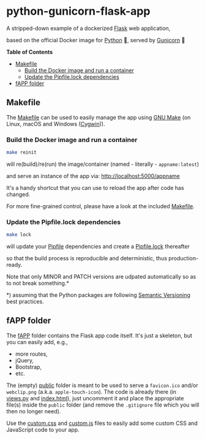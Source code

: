 # python-gunicorn-flask-app

A stripped-down example of a dockerized [Flask](https://flask.palletsprojects.com/en/2.2.x/) web application,

based on the official Docker image for [Python](https://hub.docker.com/_/python) :snake:, served by [Gunicorn](https://gunicorn.org/) :unicorn:

**Table of Contents**

- [Makefile](#makefile)
  - [Build the Docker image and run a container](#build-the-docker-image-and-run-a-container)
  - [Update the Pipfile.lock dependencies](#update-the-pipfilelock-dependencies)
- [fAPP folder](#fapp-folder)

## Makefile

The [Makefile](Makefile) can be used to easily manage the app using [GNU Make](https://www.gnu.org/software/make/) (on Linux, macOS and Windows ([Cygwin](https://www.cygwin.com/))).

### Build the Docker image and run a container

```sh
make reinit
```

will re(build)/re(run) the image/container (named - literally - `appname:latest`)

and serve an instance of the app via: [http://localhost:5000/appname](http://localhost:5000/appname)

It's a handy shortcut that you can use to reload the app after code has changed.

For more fine-grained control, please have a look at the included [Makefile](Makefile).

### Update the Pipfile.lock dependencies

```sh
make lock
```

will update your [Pipfile](Pipfile) dependencies and create a [Pipfile.lock](Pipfile.lock) thereafter

so that the build process is reproducible and deterministic, thus production-ready.

Note that only MINOR and PATCH versions are udpated automatically so as to not break something.\*

\*) assuming that the Python packages are following [Semantic Versioning](https://semver.org/) best practices.

## fAPP folder

The [fAPP](fAPP) folder contains the Flask app code itself. It's just a skeleton, but you can easily add, e.g.,
- more routes,
- jQuery,
- Bootstrap,
- etc.

The (empty) [public](fAPP/public) folder is meant to be used to serve a `favicon.ico` and/or `webclip.png` (a.k.a. `apple-touch-icon`). The code is already there (in [views.py](fAPP/views.py) and [index.html](fAPP/templates/index.html)), just uncomment it and place the appropriate file(s) inside the `public` folder (and remove the `.gitignore` file which you will then no longer need).

<!-- textlint-disable -->
Use the [custom.css](fAPP/static/custom.css) and [custom.js](fAPP/static/custom.js) files to easily add some custom CSS and JavaScript code to your app.
<!-- textlint-enable -->
